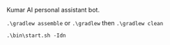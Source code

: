 Kumar AI personal assistant bot.

`.\gradlew assemble` or `.\gradlew` then `.\gradlew clean`

`.\bin\start.sh -Idn`
